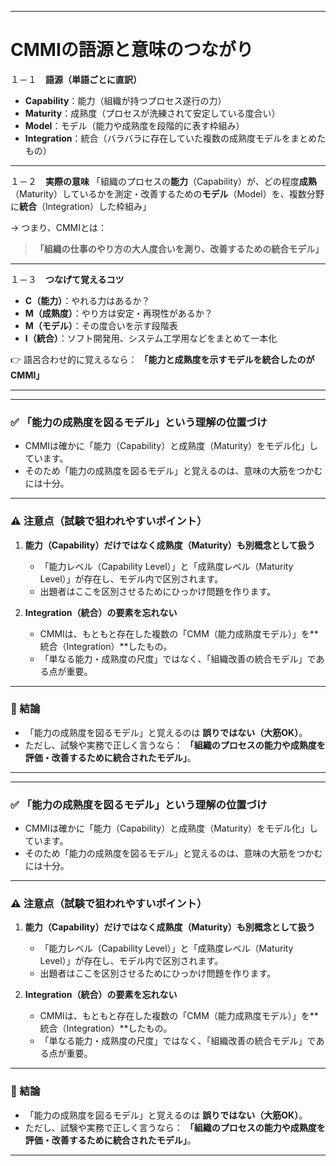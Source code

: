 
---

# CMMIの語源と意味のつながり

１－１　**語源（単語ごとに直訳）**

* **Capability**：能力（組織が持つプロセス遂行の力）
* **Maturity**：成熟度（プロセスが洗練されて安定している度合い）
* **Model**：モデル（能力や成熟度を段階的に表す枠組み）
* **Integration**：統合（バラバラに存在していた複数の成熟度モデルをまとめたもの）

---

１－２　**実際の意味**
「組織のプロセスの**能力**（Capability）が、どの程度**成熟**（Maturity）しているかを測定・改善するための**モデル**（Model）を、複数分野に**統合**（Integration）した枠組み」

→ つまり、CMMIとは：

> **「組織の仕事のやり方の大人度合いを測り、改善するための統合モデル」**

---

１－３　**つなげて覚えるコツ**

* **C（能力）**：やれる力はあるか？
* **M（成熟度）**：やり方は安定・再現性があるか？
* **M（モデル）**：その度合いを示す段階表
* **I（統合）**：ソフト開発用、システム工学用などをまとめて一本化

👉 語呂合わせ的に覚えるなら：
**「能力と成熟度を示すモデルを統合したのがCMMI」**

---

---

### ✅ 「能力の成熟度を図るモデル」という理解の位置づけ

* CMMIは確かに「能力（Capability）と成熟度（Maturity）をモデル化」しています。
* そのため「能力の成熟度を図るモデル」と覚えるのは、意味の大筋をつかむには十分。

---

### ⚠️ 注意点（試験で狙われやすいポイント）

1. **能力（Capability）だけではなく成熟度（Maturity）も別概念として扱う**

   * 「能力レベル（Capability Level）」と「成熟度レベル（Maturity Level）」が存在し、モデル内で区別されます。
   * 出題者はここを区別させるためにひっかけ問題を作ります。

2. **Integration（統合）の要素を忘れない**

   * CMMIは、もともと存在した複数の「CMM（能力成熟度モデル）」を\*\*統合（Integration）\*\*したもの。
   * 「単なる能力・成熟度の尺度」ではなく、「組織改善の統合モデル」である点が重要。

---

### 📌 結論

* 「能力の成熟度を図るモデル」と覚えるのは **誤りではない（大筋OK）**。
* ただし、試験や実務で正しく言うなら：
  **「組織のプロセスの能力や成熟度を評価・改善するために統合されたモデル」**。

---


---

### ✅ 「能力の成熟度を図るモデル」という理解の位置づけ

* CMMIは確かに「能力（Capability）と成熟度（Maturity）をモデル化」しています。
* そのため「能力の成熟度を図るモデル」と覚えるのは、意味の大筋をつかむには十分。

---

### ⚠️ 注意点（試験で狙われやすいポイント）

1. **能力（Capability）だけではなく成熟度（Maturity）も別概念として扱う**

   * 「能力レベル（Capability Level）」と「成熟度レベル（Maturity Level）」が存在し、モデル内で区別されます。
   * 出題者はここを区別させるためにひっかけ問題を作ります。

2. **Integration（統合）の要素を忘れない**

   * CMMIは、もともと存在した複数の「CMM（能力成熟度モデル）」を\*\*統合（Integration）\*\*したもの。
   * 「単なる能力・成熟度の尺度」ではなく、「組織改善の統合モデル」である点が重要。

---

### 📌 結論

* 「能力の成熟度を図るモデル」と覚えるのは **誤りではない（大筋OK）**。
* ただし、試験や実務で正しく言うなら：
  **「組織のプロセスの能力や成熟度を評価・改善するために統合されたモデル」**。

---


